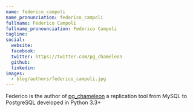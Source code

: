 ```yaml
---
name: federico_campoli
name_pronunciation: federico_campoli
fullname: Federico Campoli
fullname_pronounciation: Federico Campoli
tagline: 
social:
  website: 
  facebook:
  twitter: https://twitter.com/pg_chameleon
  github: 
  linkedin: 
images: 
  - blog/authors/federico_campoli.jpg
---
```


Federico is the author of [pg_chameleon](http://www.pgchameleon.org/) a replication tool from MySQL to PostgreSQL developed in Python 3.3+